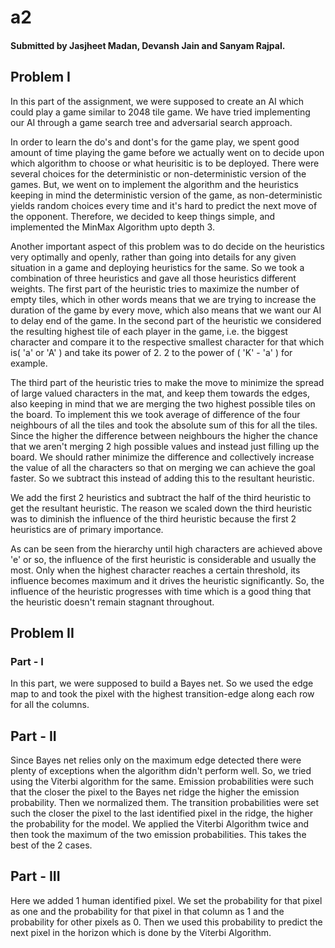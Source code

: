 # a2
#### Submitted by Jasjheet Madan, Devansh Jain and Sanyam Rajpal.
## Problem I

In this part of the assignment, we were supposed to create an AI which could play a game similar to 2048 tile game. We have tried implementing our AI through a game search tree and adversarial search approach.

In order to learn the do's and dont's for the game play, we spent good amount of time playing the game before we actually went on to decide upon which algorithm to choose or what heurisitic is to be deployed. There were several choices for the deterministic or non-deterministic version of the games. But, we went on to implement the algorithm and the heuristics keeping in mind the deterministic version of the game, as non-deterministic yields random choices every time and it's hard to predict the next move of the opponent. Therefore, we decided to keep things simple, and implemented the MinMax Algorithm upto depth 3.

Another important aspect of this problem was to do decide on the heuristics very optimally and openly, rather than going into details for any given situation in a game and deploying heuristics for the same. So we took a combination of three heuristics and gave all those heuristics different weights. The first part of the heuristic tries to maximize the number of empty tiles, which in other words means that we are trying to increase the duration of the game by every move, which also means that we want our AI to delay end of  the game. In the second part of the heuristic we considered the resulting highest tile of each player in the game, i.e. the biggest character and compare it to the respective smallest character for that which is( 'a' or 'A' ) and take its power of 2. 2 to the power of ( 'K' - 'a' ) for example.

The third part of the heuristic tries to make the move to minimize the spread of large valued characters in the mat, and keep them towards the edges, also keeping in mind that we are merging the two highest possible tiles on the board. To implement this we took average of difference of the four neighbours of all the tiles and took the absolute sum of this for all the tiles. Since the higher the difference between neighbours the higher the chance that we aren't merging 2 high possible values and instead just filling up the board. We should rather minimize the difference and collectively increase the value of all the characters so that on merging we can achieve the goal faster. So we subtract this instead of adding this to the resultant heuristic.

We add the first 2 heuristics and subtract the half of the third heuristic to get the resultant heuristic. The reason we scaled down the third heuristic was to diminish the influence of the third heuristic because the first 2 heuristics are of primary importance.

As can be seen from the hierarchy until high characters are achieved above 'e' or so, the influence of the first heuristic is considerable and usually the most. Only when the highest character reaches a certain threshold, its influence becomes maximum and it drives the heuristic significantly. So, the influence of the heuristic progresses with time which is a good thing that the heuristic doesn't remain stagnant throughout.

## Problem II

### Part - I
In this part, we were supposed to build a Bayes net. So we used the edge map to and took the pixel with the highest transition-edge along each row for all the columns.

## Part - II
Since Bayes net relies only on the maximum edge detected there were plenty of exceptions when the algorithm didn't perform well. So, we tried using the Viterbi algorithm for the same. Emission probabilities were such that the closer the pixel to the Bayes net ridge the higher the emission probability. Then we normalized them. The transition probabilities were set such the closer the pixel to the last identified pixel in the ridge, the higher the probability for the model. We applied the Viterbi Algorithm twice and then took the maximum of the two emission probabilities. This takes the best of the 2 cases.

## Part - III
Here we added 1 human identified pixel. We set the probability for that pixel as one and the probability for that pixel in that column as 1 and the probability for other pixels as 0. Then we used this probability to predict the next pixel in the horizon which is done by the Viterbi Algorithm.
